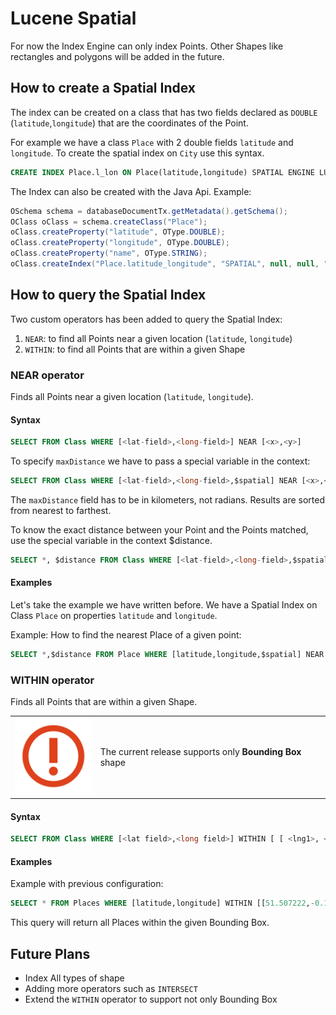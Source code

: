 # Lucene Spatial

For now the Index Engine can only index Points. Other Shapes like rectangles and polygons will be added in the future.

## How to create a Spatial Index

The index can be created on a class that has two fields declared as `DOUBLE` (`latitude`,`longitude`) that are the coordinates of the Point.

For example we have a class `Place` with 2 double fields `latitude` and `longitude`.  To create the spatial index on `City` use this syntax.

```sql
CREATE INDEX Place.l_lon ON Place(latitude,longitude) SPATIAL ENGINE LUCENE
```

The Index can also be created with the Java Api. Example:

```java
OSchema schema = databaseDocumentTx.getMetadata().getSchema();
OClass oClass = schema.createClass("Place");
oClass.createProperty("latitude", OType.DOUBLE);
oClass.createProperty("longitude", OType.DOUBLE);
oClass.createProperty("name", OType.STRING);
oClass.createIndex("Place.latitude_longitude", "SPATIAL", null, null, "LUCENE", new String[] { "latitude", "longitude" });
```

## How to query the Spatial Index

Two custom operators has been added to query the Spatial Index:
1. `NEAR`: to find all Points near a given location (`latitude`, `longitude`)
2. `WITHIN`: to find all Points that are within a given Shape

### NEAR operator

Finds all Points near a given location (`latitude`, `longitude`).

#### Syntax

```sql
SELECT FROM Class WHERE [<lat-field>,<long-field>] NEAR [<x>,<y>]
```

To specify `maxDistance` we have to pass a special variable in the context:

```sql
SELECT FROM Class WHERE [<lat-field>,<long-field>,$spatial] NEAR [<x>,<y>,{"maxDistance": distance}]
```

The `maxDistance` field has to be in kilometers, not radians. Results are sorted from nearest to farthest.

To know the exact distance between your Point and the Points matched, use the special variable in the context
$distance.

```sql
SELECT *, $distance FROM Class WHERE [<lat-field>,<long-field>,$spatial] NEAR [<x>,<y>,{"maxDistance": distance}]
```

#### Examples

Let's take the example we have written before. We have a Spatial Index on Class `Place` on properties `latitude` and `longitude`.

Example: How to find the nearest Place of a given point:

```sql
SELECT *,$distance FROM Place WHERE [latitude,longitude,$spatial] NEAR [51.507222,-0.1275,{"maxDistance":1}]
```

### WITHIN operator
Finds all Points that are within a given Shape.

| | |
|----|-----|
|![](images/warning.png)|The current release supports only **Bounding Box** shape|

#### Syntax

```sql
SELECT FROM Class WHERE [<lat field>,<long field>] WITHIN [ [ <lng1>, <lat1> ] , [ <lng2>, <lat2> ] ... ]
```

#### Examples

Example with previous configuration:

```sql
SELECT * FROM Places WHERE [latitude,longitude] WITHIN [[51.507222,-0.1275],[55.507222,-0.1275]]
```

This query will return all Places within the given Bounding Box.

## Future Plans

- Index All types of shape
- Adding more operators such as `INTERSECT`
- Extend the `WITHIN` operator to support not only Bounding Box
